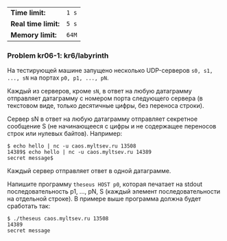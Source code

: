 |                      |       |
|----------------------|-------|
| **Time limit:**      | `1 s` |
| **Real time limit:** | `5 s` |
| **Memory limit:**    | `64M` |


### Problem kr06-1: kr6/labyrinth

На тестирующей машине запущено несколько UDP-серверов `s0, s1, ..., sN` на портах `p0, p1, ..., pN`.

Каждый из серверов, кроме `sN`, в ответ на любую датаграмму отправляет датаграмму с номером порта
следующего сервера (в текстовом виде, только десятичные цифры, без переноса строки).

Сервер sN в ответ на любую датаграмму отправляет секретное сообщение S (не начинающееся с цифры и не
содержащее переносов строк или нулевых байтов). Например:

    
    
    $ echo hello | nc -u caos.myltsev.ru 13508
    14389$ echo hello | nc -u caos.myltsev.ru 14389
    secret message$

Каждый сервер отправляет ответ в одной датаграмме.

Напишите программу `theseus HOST p0`, которая печатает на stdout последовательность p1, ..., pN, S
(каждый элемент последовательности на отдельной строке). В примере выше программа должна будет
сработать так:

    
    
    $ ./theseus caos.myltsev.ru 13508
    14389
    secret message

